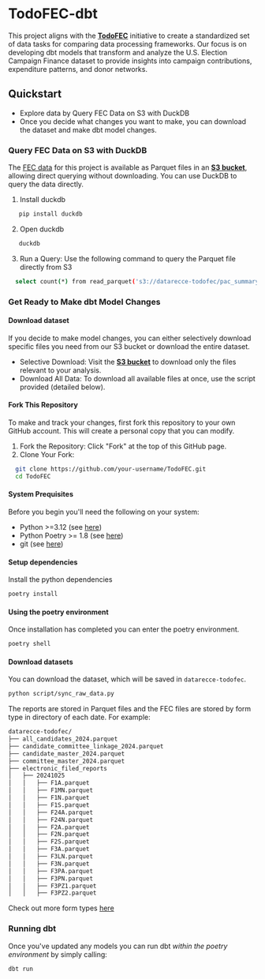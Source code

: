 # TodoFEC-dbt
This project aligns with the [**TodoFEC**](https://github.com/DataRecce/TodoFEC) initiative to create a standardized set of data tasks for comparing data processing frameworks. Our focus is on developing dbt models that transform and analyze the U.S. Election Campaign Finance dataset to provide insights into campaign contributions, expenditure patterns, and donor networks.


## Quickstart
- Explore data by Query FEC Data on S3 with DuckDB
- Once you decide what changes you want to make, you can download the dataset and make dbt model changes. 

### Query FEC Data on S3 with DuckDB
The [FEC data](https://www.fec.gov/data/browse-data/?tab=bulk-data) for this project is available as Parquet files in an [**S3 bucket**](https://us-east-1.console.aws.amazon.com/s3/buckets/datarecce-todofec?bucketType=general&region=us-east-1&tab=objects#), allowing direct querying without downloading. You can use DuckDB to query the data directly.

1. Install duckdb
``` bash
   pip install duckdb
```
2. Open duckdb
``` bash
   duckdb
```
3. Run a Query: Use the following command to query the Parquet file directly from S3
``` bash
  select count(*) from read_parquet('s3://datarecce-todofec/pac_summary_2024.parquet');
```

### Get Ready to Make dbt Model Changes
#### Download dataset
If you decide to make model changes, you can either selectively download specific files you need from our S3 bucket or download the entire dataset.
- Selective Download: Visit the [**S3 bucket**](https://us-east-1.console.aws.amazon.com/s3/buckets/datarecce-todofec?bucketType=general&region=us-east-1&tab=objects#) to download only the files relevant to your analysis.
- Download All Data: To download all available files at once, use the script provided (detailed below).

#### Fork This Repository
To make and track your changes, first fork this repository to your own GitHub account. This will create a personal copy that you can modify.

1. Fork the Repository: Click "Fork" at the top of this GitHub page.
2. Clone Your Fork:
``` bash
  git clone https://github.com/your-username/TodoFEC.git
  cd TodoFEC
```

#### System Prequisites
Before you begin you'll need the following on your system:
- Python >=3.12 (see [here](https://www.python.org/downloads/))
- Python Poetry >= 1.8 (see [here](https://pypi.org/project/poetry/))
- git (see [here](https://github.com/git-guides/install-git))

#### Setup dependencies

Install the python dependencies

``` bash
poetry install
```

#### Using the poetry environment

Once installation has completed you can enter the poetry environment.

```bash
poetry shell
```

#### Download datasets

You can download the dataset, which will be saved in `datarecce-todofec`.

``` bash
python script/sync_raw_data.py
```
The reports are stored in Parquet files and the FEC files are stored by form
type in directory of each date. For example:

``` bash
datarecce-todofec/
├── all_candidates_2024.parquet
├── candidate_committee_linkage_2024.parquet
├── candidate_master_2024.parquet
├── committee_master_2024.parquet
├── electronic_filed_reports
│   ├── 20241025
│   │   ├── F1A.parquet
│   │   ├── F1MN.parquet
│   │   ├── F1N.parquet
│   │   ├── F1S.parquet
│   │   ├── F24A.parquet
│   │   ├── F24N.parquet
│   │   ├── F2A.parquet
│   │   ├── F2N.parquet
│   │   ├── F2S.parquet
│   │   ├── F3A.parquet
│   │   ├── F3LN.parquet
│   │   ├── F3N.parquet
│   │   ├── F3PA.parquet
│   │   ├── F3PN.parquet
│   │   ├── F3PZ1.parquet
│   │   ├── F3PZ2.parquet
```

Check out more form types [here](https://www.fec.gov/data/browse-data/?tab=bulk-data)

### Running dbt

Once you've updated any models you can run dbt _within the poetry environment_ by simply calling:

```bash
dbt run
```